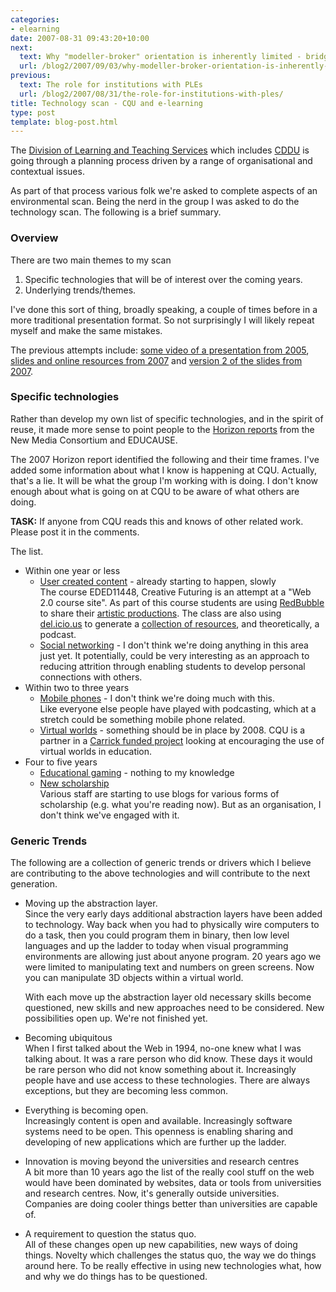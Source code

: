 ```yaml
---
categories:
- elearning
date: 2007-08-31 09:43:20+10:00
next:
  text: Why "modeller-broker" orientation is inherently limited - bridging the gap
  url: /blog2/2007/09/03/why-modeller-broker-orientation-is-inherently-limited-bridging-the-gap/
previous:
  text: The role for institutions with PLEs
  url: /blog2/2007/08/31/the-role-for-institutions-with-ples/
title: Technology scan - CQU and e-learning
type: post
template: blog-post.html
---
```

The [Division of Learning and Teaching Services](http://dtls.cqu.edu.au/) which includes [CDDU](http://cddu.cqu.edu.au/) is going through a planning process driven by a range of organisational and contextual issues.

As part of that process various folk we're asked to complete aspects of an environmental scan. Being the nerd in the group I was asked to do the technology scan. The following is a brief summary.

### Overview

There are two main themes to my scan

1. Specific technologies that will be of interest over the coming years.
2. Underlying trends/themes.

I've done this sort of thing, broadly speaking, a couple of times before in a more traditional presentation format. So not surprisingly I will likely repeat myself and make the same mistakes.

The previous attempts include: [some video of a presentation from 2005](http://cq-pan.cqu.edu.au/david-jones/Publications/Presentations/Future_Drivers/), [slides and online resources from 2007](http://eros.cqu.edu.au/index.php/PossibleFutures) and [version 2 of the slides from 2007](http://cq-pan.cqu.edu.au/david-jones/Publications/Presentations/PossibleFuturesII/).

### Specific technologies

Rather than develop my own list of specific technologies, and in the spirit of reuse, it made more sense to point people to the [Horizon reports](http://www.nmc.org/horizon/) from the New Media Consortium and EDUCAUSE.

The 2007 Horizon report identified the following and their time frames. I've added some information about what I know is happening at CQU. Actually, that's a lie. It will be what the group I'm working with is doing. I don't know enough about what is going on at CQU to be aware of what others are doing.

**TASK:** If anyone from CQU reads this and knows of other related work. Please post it in the comments.

The list.

- Within one year or less
    - [User created content](http://www.nmc.org/horizon/2007/user-created-content) - already starting to happen, slowly  
        The course EDED11448, Creative Futuring is an attempt at a "Web 2.0 course site". As part of this course students are using [RedBubble](http://www.redbubble.com/) to share their [artistic productions](http://webfuse.cqu.edu.au/Courses/EDED11448/Portfolio/). The class are also using [del.icio.us](http://del.icio.us) to generate a [collection of resources](http://webfuse.cqu.edu.au/Courses/EDED11448/Resources/), and theoretically, a podcast.
    - [Social networking](http://www.nmc.org/horizon/2007/social-networking) - I don't think we're doing anything in this area just yet. It potentially, could be very interesting as an approach to reducing attrition through enabling students to develop personal connections with others.
- Within two to three years
    - [Mobile phones](http://www.nmc.org/horizonproject/2007/mobile-phones) - I don't think we're doing much with this.  
        Like everyone else people have played with podcasting, which at a stretch could be something mobile phone related.
    - [Virtual worlds](http://www.nmc.org/horizonproject/2007/virtual-worlds) - something should be in place by 2008. 
        CQU is a partner in a [Carrick funded project](http://cddu.cqu.edu.au/index.php/Web3D_Exchange_Project) looking at encouraging the use of virtual worlds in education.
- Four to five years
    - [Educational gaming](http://www.nmc.org/horizonproject/2007/massively-multiplayer-educational-gaming) - nothing to my knowledge
    - [New scholarship](http://www.nmc.org/horizonproject/2007/new-scholarship)  
        Various staff are starting to use blogs for various forms of scholarship (e.g. what you're reading now). But as an organisation, I don't think we've engaged with it.

### Generic Trends

The following are a collection of generic trends or drivers which I believe are contributing to the above technologies and will contribute to the next generation.

- Moving up the abstraction layer.  
    Since the very early days additional abstraction layers have been added to technology. Way back when you had to physically wire computers to do a task, then you could program them in binary, then low level languages and up the ladder to today when visual programming environments are allowing just about anyone program. 20 years ago we were limited to manipulating text and numbers on green screens. Now you can manipulate 3D objects within a virtual world.
    
    With each move up the abstraction layer old necessary skills become questioned, new skills and new approaches need to be considered. New possibilities open up. We're not finished yet.
    
- Becoming ubiquitous  
    When I first talked about the Web in 1994, no-one knew what I was talking about. It was a rare person who did know. These days it would be rare person who did not know something about it. Increasingly people have and use access to these technologies. There are always exceptions, but they are becoming less common.
- Everything is becoming open.  
    Increasingly content is open and available. Increasingly software systems need to be open. This openness is enabling sharing and developing of new applications which are further up the ladder.
- Innovation is moving beyond the universities and research centres  
    A bit more than 10 years ago the list of the really cool stuff on the web would have been dominated by websites, data or tools from universities and research centres. Now, it's generally outside universities. Companies are doing cooler things better than universities are capable of.
- A requirement to question the status quo.  
    All of these changes open up new capabilities, new ways of doing things. Novelty which challenges the status quo, the way we do things around here. To be really effective in using new technologies what, how and why we do things has to be questioned.